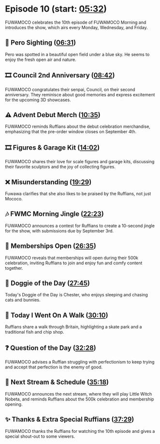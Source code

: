 # Episode 10 (start: [05:32](https://youtu.be/Vi46JBb2aY4?t=05m32s))

FUWAMOCO celebrates the 10th episode of FUWAMOCO Morning and introduces the show, which airs every Monday, Wednesday, and Friday.

## 👀 Pero Sighting ([06:31](https://youtu.be/Vi46JBb2aY4?t=06m31s))

Pero was spotted in a beautiful open field under a blue sky. He seems to enjoy the fresh open air and nature.

## 🎞️ Council 2nd Anniversary ([08:42](https://youtu.be/Vi46JBb2aY4?t=08m42s))

FUWAMOCO congratulates their senpai, Council, on their second anniversary. They reminisce about good memories and express excitement for the upcoming 3D showcases.

## ⚠️ Advent Debut Merch ([10:35](https://youtu.be/Vi46JBb2aY4?t=10m35s))

FUWAMOCO reminds Ruffians about the debut celebration merchandise, emphasizing that the pre-order window closes on September 4th.

## 🎞️ Figures & Garage Kit ([14:02](https://youtu.be/Vi46JBb2aY4?t=14m02s))

FUWAMOCO shares their love for scale figures and garage kits, discussing their favorite sculptors and the joy of collecting figures.

## ❌ Misunderstanding ([19:29](https://youtu.be/Vi46JBb2aY4?t=19m29s))

Fuwawa clarifies that she also likes to be praised by the Ruffians, not just Mococo.

## 🎶 FWMC Morning Jingle ([22:23](https://youtu.be/Vi46JBb2aY4?t=22m23s))

FUWAMOCO announces a contest for Ruffians to create a 10-second jingle for the show, with submissions due by September 3rd.

## 🪪 Memberships Open ([26:35](https://youtu.be/Vi46JBb2aY4?t=26m35s))

FUWAMOCO reveals that memberships will open during their 500k celebration, inviting Ruffians to join and enjoy fun and comfy content together.

## 🐶 Doggie of the Day ([27:45](https://youtu.be/Vi46JBb2aY4?t=27m45s))

Today's Doggie of the Day is Chester, who enjoys sleeping and chasing cats and bunnies.

## 🚶 Today I Went On A Walk ([30:10](https://youtu.be/Vi46JBb2aY4?t=30m10s))

Ruffians share a walk through Britain, highlighting a skate park and a traditional fish and chip shop.

## ❓ Question of the Day ([32:28](https://youtu.be/Vi46JBb2aY4?t=32m28s))

FUWAMOCO advises a Ruffian struggling with perfectionism to keep trying and accept that perfection is the enemy of good.

## 📅 Next Stream & Schedule ([35:18](https://youtu.be/Vi46JBb2aY4?t=35m18s))

FUWAMOCO announces the next stream, where they will play Little Witch Nobeta, and reminds Ruffians about the 500k celebration and membership opening.

## ✨ Thanks & Extra Special Ruffians ([37:29](https://youtu.be/Vi46JBb2aY4?t=37m29s))

FUWAMOCO thanks the Ruffians for watching the 10th episode and gives a special shout-out to some viewers.
